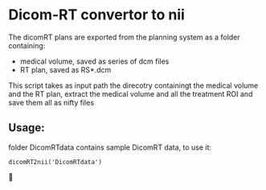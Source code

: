 # Dicom-RT convertor to nii

The dicomRT plans are exported from the planning system as a folder containing:
 * medical volume, saved as series of dcm files
 * RT plan, saved as RS*.dcm


This script takes as input path the direcotry containingt the medical volume and the RT plan, extract the medical volume and all the treatment ROI and save them all as nifty files

## Usage:
folder DicomRTdata contains sample DicomRT data, to use it:
```
dicomRT2nii('DicomRTdata')
```
 :panda_face:

